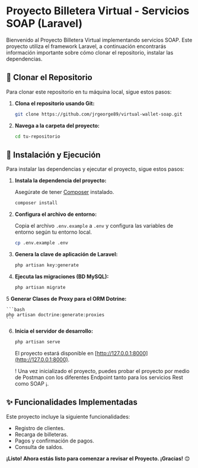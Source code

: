 # Proyecto Billetera Virtual - Servicios SOAP (Laravel)

Bienvenido al Proyecto Billetera Virtual implementando servicios SOAP. Este proyecto utiliza el framework Laravel, a continuación encontrarás información importante sobre cómo clonar el repositorio, instalar las dependencias.

## 🚀 Clonar el Repositorio

Para clonar este repositorio en tu máquina local, sigue estos pasos:

1. **Clona el repositorio usando Git:**

    ```bash
    git clone https://github.com/jrgeorge89/virtual-wallet-soap.git
    ```

2. **Navega a la carpeta del proyecto:**

    ```bash
    cd tu-repositorio
    ```

## 🔧 Instalación y Ejecución

Para instalar las dependencias y ejecutar el proyecto, sigue estos pasos:

1. **Instala la dependencia del proyecto:**

    Asegúrate de tener [Composer](https://getcomposer.org/) instalado.

    ```bash
    composer install
    ```

2. **Configura el archivo de entorno:**

    Copia el archivo `.env.example` a `.env` y configura las variables de entorno según tu entorno local.

    ```bash
    cp .env.example .env
    ```

3. **Genera la clave de aplicación de Laravel:**

    ```bash
    php artisan key:generate
    ```

4. **Ejecuta las migraciones (BD MySQL):**

    ```bash
    php artisan migrate
    ```

5 **Generar Clases de Proxy para el ORM Dotrine:**

    ```bash
    php artisan doctrine:generate:proxies
    ```

6. **Inicia el servidor de desarrollo:**

    ```bash
    php artisan serve
    ```

   El proyecto estará disponible en [http://127.0.0.1:8000](http://127.0.0.1:8000).

   ! Una vez inicializado el proyecto, puedes probar el proyecto por medio de Postman con los diferentes Endpoint tanto para los servicios Rest como SOAP ¡.

## ✨ Funcionalidades Implementadas

Este proyecto incluye la siguiente funcionalidades:

- Registro de clientes.
- Recarga de billeteras.
- Pagos y confirmación de pagos.
- Consulta de saldos.

**¡Listo! Ahora estás listo para comenzar a revisar el Proyecto. ¡Gracias!** 😊
